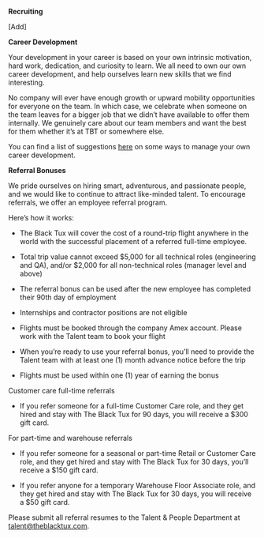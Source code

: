 **Recruiting**

[Add]


**Career Development**

Your development in your career is based on your own intrinsic motivation, hard work, dedication, and curiosity to learn. We all need to own our own career development, and help ourselves learn new skills that we find interesting. 

No company will ever have enough growth or upward mobility opportunities for everyone on the team. In which case, we celebrate when someone on the team leaves for a bigger job that we didn’t have available to offer them internally. We genuinely care about our team members and want the best for them whether it’s at TBT or somewhere else. 

You can find a list of suggestions [here](https://docs.google.com/a/theblacktux.com/document/d/12wy_jJs7D6T48x5NMIH_KNDEoglSS7HoLIRhPP8WPb4/edit?usp=sharing) on some ways to manage your own career development. 

**Referral Bonuses**

We pride ourselves on hiring smart, adventurous, and passionate people, and we would like to continue to attract like-minded talent. To encourage referrals, we offer an employee referral program.

Here’s how it works: 
 
* The Black Tux will cover the cost of a round-trip flight anywhere in the world with the successful placement of a referred full-time employee.

* Total trip value cannot exceed $5,000 for all technical roles (engineering and QA), and/or $2,000 for all non-technical roles (manager level and above)

* The referral bonus can be used after the new employee has completed their 90th day of employment

* Internships and contractor positions are not eligible

* Flights must be booked through the company Amex account. Please work with the Talent team to book your flight

* When you’re ready to use your referral bonus, you’ll need to provide the Talent team with at least one (1) month advance notice before the trip

* Flights must be used within one (1) year of earning the bonus

Customer care full-time referrals
 
* If you refer someone for a full-time Customer Care role, and they get hired and stay with The Black Tux for 90 days, you will receive a $300 gift card.
 
For part-time and warehouse referrals

* If you refer someone for a seasonal or part-time Retail or Customer Care role, and they get hired and stay with The Black Tux for 30 days, you’ll receive a $150 gift card.
 
* If you refer anyone for a temporary Warehouse Floor Associate role, and they get hired and stay with The Black Tux for 30 days, you will receive a $50 gift card.

Please submit all referral resumes to the Talent & People Department at talent@theblacktux.com.
